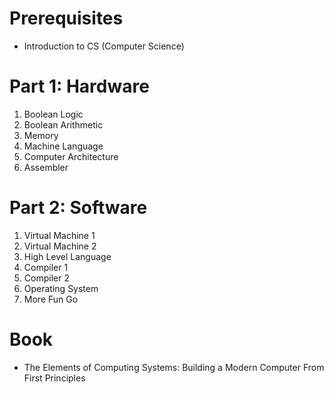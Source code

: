 # Prerequisites

- Introduction to CS (Computer Science)

# Part 1: Hardware 
1. Boolean Logic 
2. Boolean Arithmetic 
3. Memory 
4. Machine Language 
5. Computer Architecture
6. Assembler

# Part 2: Software 
1. Virtual Machine 1 
2. Virtual Machine 2 
3. High Level Language 
4. Compiler 1 
5. Compiler 2 
6. Operating System
7. More Fun Go 

# Book
- The Elements of Computing Systems: Building a Modern Computer From First Principles 
